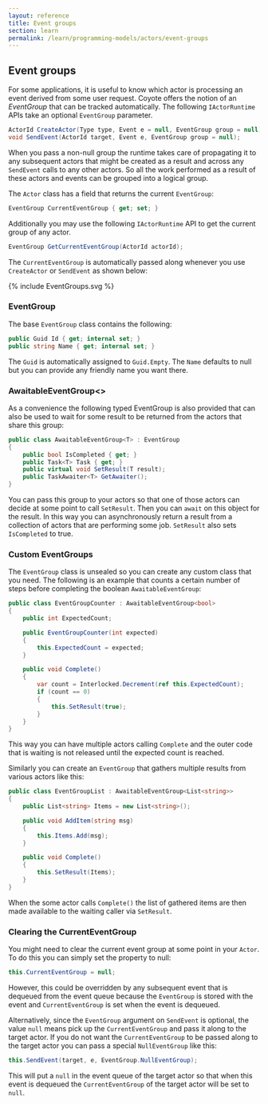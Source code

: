 ```yaml
---
layout: reference
title: Event groups
section: learn
permalink: /learn/programming-models/actors/event-groups
---
```


## Event groups

For some applications, it is useful to know which actor is processing an event derived from some
user request. Coyote offers the notion of an _EventGroup_ that can be tracked automatically. The
following `IActorRuntime` APIs take an optional `EventGroup` parameter.

```c#
ActorId CreateActor(Type type, Event e = null, EventGroup group = null);
void SendEvent(ActorId target, Event e, EventGroup group = null);
```

When you pass a non-null group the runtime takes care of propagating it to any subsequent
actors that might be created as a result and across any `SendEvent` calls to any other actors. So all
the work performed as a result of these actors and events can be grouped into a logical group.

The `Actor` class has a field that returns the current `EventGroup`:

```c#
EventGroup CurrentEventGroup { get; set; }
```

Additionally you may use the following `IActorRuntime` API to get the current group of any
actor.

```c#
EventGroup GetCurrentEventGroup(ActorId actorId);
```

The `CurrentEventGroup` is automatically passed along whenever you use `CreateActor` or `SendEvent`
as shown below:

<div class="embed-responsive embed-responsive-16by9">
{% include EventGroups.svg %}
</div>

### EventGroup

The base `EventGroup` class contains the following:

```c#
public Guid Id { get; internal set; }
public string Name { get; internal set; }
```

The `Guid` is automatically assigned to `Guid.Empty`.  The `Name` defaults to null but you
can provide any friendly name you want there.

### AwaitableEventGroup<<T>>

As a convenience the following typed EventGroup is also provided that can also be used
to wait for some result to be returned from the actors that share this group:

```c#
public class AwaitableEventGroup<T> : EventGroup
{
    public bool IsCompleted { get; }
    public Task<T> Task { get; }
    public virtual void SetResult(T result);
    public TaskAwaiter<T> GetAwaiter();
}
```

You can pass this group to your actors so that one of those actors can decide at some point to call
`SetResult`. Then you can `await` on this object for the result. In this way you can asynchronously
return a result from a collection of actors that are performing some job. `SetResult` also sets `IsCompleted` to true.

### Custom EventGroups

The `EventGroup` class is unsealed so you can create any custom class that you need. The following is
an example that counts a certain number of steps before completing the boolean `AwaitableEventGroup`:

```c#
public class EventGroupCounter : AwaitableEventGroup<bool>
{
    public int ExpectedCount;

    public EventGroupCounter(int expected)
    {
        this.ExpectedCount = expected;
    }

    public void Complete()
    {
        var count = Interlocked.Decrement(ref this.ExpectedCount);
        if (count == 0)
        {
            this.SetResult(true);
        }
    }
}
```

This way you can have multiple actors calling `Complete` and the outer code that is waiting is not
released until the expected count is reached.

Similarly you can create an `EventGroup` that gathers multiple results from various actors like this:

```c#
public class EventGroupList : AwaitableEventGroup<List<string>>
{
    public List<string> Items = new List<string>();

    public void AddItem(string msg)
    {
        this.Items.Add(msg);
    }

    public void Complete()
    {
        this.SetResult(Items);
    }
}
```

When the some actor calls `Complete()` the list of gathered items are then made available to the
waiting caller via `SetResult`.

### Clearing the CurrentEventGroup

You might need to clear the current event group at some point in your `Actor`. To do this you can
simply set the property to null:

```c#
this.CurrentEventGroup = null;
```

However, this could be overridden by any subsequent event that is dequeued from the event queue
because the `EventGroup` is stored with the event and `CurrentEventGroup` is set when the event is
dequeued.

Alternatively, since the `EventGroup` argument on `SendEvent` is optional, the value `null` means pick
up the `CurrentEventGroup` and pass it along to the target actor. If you do not want the
`CurrentEventGroup` to be passed along to the target actor you can pass a special `NullEventGroup` like
this:

```c#
this.SendEvent(target, e, EventGroup.NullEventGroup);
```

This will put a `null` in the event queue of the target actor so that when this event is dequeued
the `CurrentEventGroup` of the target actor will be set to `null`.